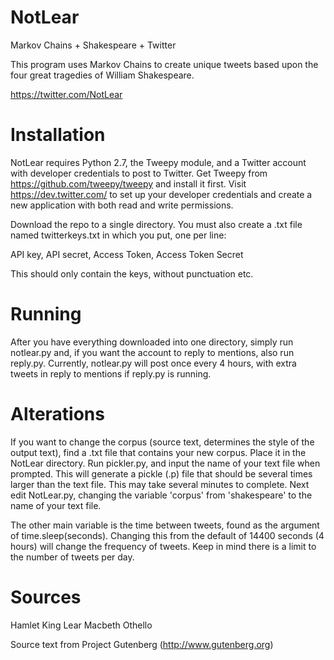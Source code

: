 NotLear
=======

Markov Chains + Shakespeare + Twitter

This program uses Markov Chains to create unique tweets based upon the four great tragedies of William Shakespeare.

https://twitter.com/NotLear

Installation
============
NotLear requires Python 2.7, the Tweepy module, and a Twitter account with developer credentials to post to Twitter. Get Tweepy from https://github.com/tweepy/tweepy and install it first. Visit https://dev.twitter.com/ to set up your developer credentials and create a new application with both read and write permissions.

Download the repo to a single directory. You must also create a .txt file named twitterkeys.txt in which you put, one per line:

  API key, 
  API secret, 
  Access Token, 
  Access Token Secret

This should only contain the keys, without punctuation etc.

Running
=======
After you have everything downloaded into one directory, simply run notlear.py and, if you want the account to reply to mentions, also run reply.py. Currently, notlear.py will post once every 4 hours, with extra tweets in reply to mentions if reply.py is running.

Alterations
==========
If you want to change the corpus (source text, determines the style of the output text), find a .txt file that contains your new corpus. Place it in the NotLear directory. Run pickler.py, and input the name of your text file when prompted. This will generate a pickle (.p) file that should be several times larger than the text file. This may take several minutes to complete. Next edit NotLear.py, changing the variable 'corpus' from 'shakespeare' to the name of your text file. 

The other main variable is the time between tweets, found as the argument of time.sleep(seconds). Changing this from the default of 14400 seconds (4 hours) will change the frequency of tweets. Keep in mind there is a limit to the number of tweets per day.

Sources
========
  Hamlet
  King Lear
  Macbeth
  Othello
  
Source text from Project Gutenberg (http://www.gutenberg.org)

